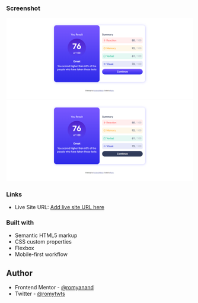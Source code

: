 
### Screenshot

<img src="./desktop(active).png">
<img src="./desktop.png">

### Links

- Live Site URL: [Add live site URL here](https://your-live-site-url.com)


### Built with

- Semantic HTML5 markup
- CSS custom properties
- Flexbox
- Mobile-first workflow


## Author

- Frontend Mentor - [@romyanand](https://www.frontendmentor.io/profile/romyanand)
- Twitter - [@romytwts](https://twitter.com/romytwts)
